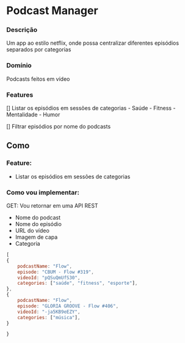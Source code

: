 # Podcast Manager


### Descrição
Um app ao estilo netflix, onde possa centralizar diferentes episódios separados por categorias

### Domínio
Podcasts feitos em vídeo

### Features

[] Listar os episódios em sessões de categorias
    - Saúde
    - Fitness
    - Mentalidade
    - Humor

[] Filtrar episódios por nome do podcasts

## Como

### Feature:
- Listar os episódios em sessões de categorias

### Como vou implementar:
GET: Vou retornar em uma API REST

- Nome do podcast
- Nome do episódio
- URL do vídeo
- Imagem de capa
- Categoria


```js
[
{
    podcastName: "Flow",
    episode: "CBUM - Flow #319",
    videoId: "pQSuQmUfS30",
    categories: ["saúde", "fitness", "esporte"],
},
{
    podcastName: "Flow",
    episode: "GLORIA GROOVE - Flow #406",
    videoId: "-ja5KB9eEZY",
    categories: ["música"],
}

}
```
